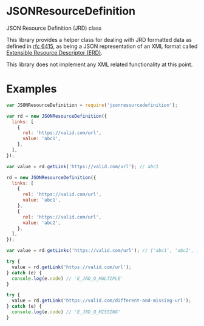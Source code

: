 # JSONResourceDefinition

JSON Resource Definition (JRD) class

This library provides a helper class for dealing with JRD formatted data as
defined in [rfc 6415][1], as being a JSON representation of an XML format
called [Extensible Resource Descriptor (ERD)][2].

This library does not implement any XML related functionality at this point.

# Examples

```js
var JSONResourceDefinition = require('jsonresourcedefinition');

var rd = new JSONResourceDefinition({
  links: [
    {
      rel: 'https://valid.com/url',
      value: 'abc1',
    },
  ],
});

var value = rd.getLink('https://valid.com/url'); // abc1

rd = new JSONResourceDefinition({
  links: [
    {
      rel: 'https://valid.com/url',
      value: 'abc1',
    },
    {
      rel: 'https://valid.com/url',
      value: 'abc2',
    },
  ],
});

var value = rd.getLinks('https://valid.com/url'); // ['abc1', 'abc2', ]

try {
  value = rd.getLink('https://valid.com/url');
} catch (e) {
  console.log(e.code) // 'E_JRD_Q_MULTIPLE'
}

try {
  value = rd.getLink('https://valid.com/different-and-missing-url');
} catch (e) {
  console.log(e.code) // 'E_JRD_Q_MISSING'
}
```

[1]: https://datatracker.ietf.org/doc/html/rfc6415#appendix-A
[2]: http://docs.oasis-open.org/xri/xrd/v1.0/xrd-1.0.html
